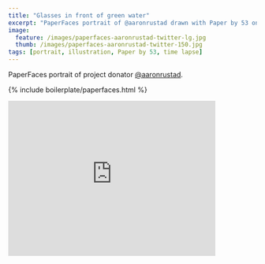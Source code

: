 ```yaml
---
title: "Glasses in front of green water"
excerpt: "PaperFaces portrait of @aaronrustad drawn with Paper by 53 on an iPad."
image: 
  feature: /images/paperfaces-aaronrustad-twitter-lg.jpg
  thumb: /images/paperfaces-aaronrustad-twitter-150.jpg
tags: [portrait, illustration, Paper by 53, time lapse]
---
```


PaperFaces portrait of project donator [@aaronrustad](http://twitter.com/aaronrustad).

{% include boilerplate/paperfaces.html %}

<iframe width="420" height="315" src="http://www.youtube.com/embed/zrpoGw7A_hY" frameborder="0"> </iframe>
